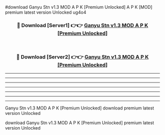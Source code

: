 #download Ganyu Stn v1.3 MOD A P K [Premium Unlocked]  A P K [MOD] premium latest version Unlocked ug4o4 



<div align="center">
<h3>🔴 Download [Server1] 👉👉 <a href="https://apkdownload2.web.app/">Ganyu Stn v1.3 MOD A P K [Premium Unlocked] </a></h3><br>

<h3>🔴 Download [Server2] 👉👉 <a href="https://apkdownload2.web.app/">Ganyu Stn v1.3 MOD A P K [Premium Unlocked] </a></h3>
</div>





----------------------------------------------------------

----------------------------------------------------------

----------------------------------------------------------

----------------------------------------------------------

----------------------------------------------------------

----------------------------------------------------------

----------------------------------------------------------

Ganyu Stn v1.3 MOD A P K [Premium Unlocked]  download premium latest version Unlocked

download Ganyu Stn v1.3 MOD A P K [Premium Unlocked]  premium latest version Unlocked
